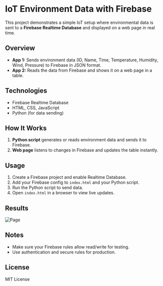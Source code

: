 # IoT Environment Data with Firebase

This project demonstrates a simple IoT setup where environmental data is sent to a **Firebase Realtime Database** and displayed on a web page in real time.

## Overview
- **App 1:** Sends environment data (ID, Name, Time, Temperature, Humidity, Wind, Pressure) to Firebase in JSON format.
- **App 2:** Reads the data from Firebase and shows it on a web page in a table.

## Technologies
- Firebase Realtime Database
- HTML, CSS, JavaScript
- Python (for data sending)

## How It Works
1. **Python script** generates or reads environment data and sends it to Firebase.
2. **Web page** listens to changes in Firebase and updates the table instantly.

## Usage
1. Create a Firebase project and enable Realtime Database.
2. Add your Firebase config to `index.html` and your Python script.
3. Run the Python script to send data.
4. Open `index.html` in a browser to view live updates.

## Results
![Page]()

## Notes
- Make sure your Firebase rules allow read/write for testing.
- Use authentication and secure rules for production.

## License
MIT License

